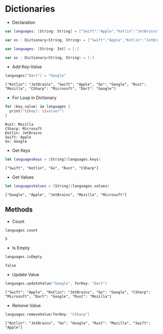 # Dictionaries

- Declaration
```swift
var languages: [String: String] = ["Swift":"Apple","Kotlin":"JetBrains","Go":"Google","Rust":"Mozilla","CSharp":"Microsoft"]
```
```swift
var os : Dictionary<String, String> = ["Swift":"Apple","Kotlin":"JetBrains","Go":"Google","Rust":"Mozilla","CSharp":"Microsoft"]
```
```swift
var languages: [String: Int] = [:]
```
```swift
var os : Dictionary<String, String> = [:]
```

- Add Key-Value
```swift
languages["Dart"] = "Google"
```
```
["Kotlin": "JetBrains", "Swift": "Apple", "Go": "Google", "Rust": "Mozilla", "CSharp": "Microsoft", "Dart": "Google"]
```

- For Loop in Dictionary
```swift
for (key,value) in languages {
  print("\(key): \(value)")
}
```
```
Rust: Mozilla
CSharp: Microsoft
Kotlin: JetBrains
Swift: Apple
Go: Google
```

- Get Keys
```swift
let languagesKeys = [String](languages.keys)
```
```
["Swift", "Kotlin", "Go", "Rust", "CSharp"]
```
- Get Values
```swift
let languagesValues = [String](languages.values)
```
```
["Google", "Apple", "JetBrains", "Mozilla", "Microsoft"]
```

## Methods

- Count
```swift
languages.count
```
```
5
```

- Is Empty
```swift
languages.isEmpty
```
```
false
```

- Update Value
```swift
languages.updateValue("Google", forKey: "Dart")
```
```
["Swift": "Apple", "Kotlin": "JetBrains", "Go": "Google", "CSharp": "Microsoft", "Dart": "Google", "Rust": "Mozilla"]
```

- Remove Value
```swift
languages.removeValue(forKey: "CSharp")
```
```
["Kotlin": "JetBrains", "Go": "Google", "Rust": "Mozilla", "Swift": "Apple"]
```
